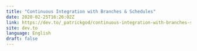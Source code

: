 ```yaml
---
title: "Continuous Integration with Branches & Schedules"
date: 2020-02-25T16:26:02Z
link: https://dev.to/_patrickgod/continuous-integration-with-branches-schedules-472d?utm_medium=RSS&utm_source=news.12bit.vn
site: dev.to
language: English
draft: false
---
```

